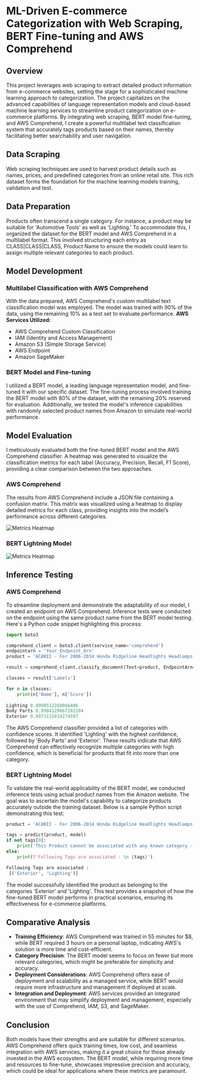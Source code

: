 # ML-Driven E-commerce Categorization with Web Scraping, BERT Fine-tuning and AWS Comprehend

## Overview
This project leverages web scraping to extract detailed product information from e-commerce websites, setting the stage for a sophisticated machine learning approach to categorization. 
The project capitalizes on the advanced capabilities of language representation models and cloud-based machine learning services to streamline product categorization on e-commerce platforms. By integrating web scraping, BERT model fine-tuning, and AWS Comprehend, I create a powerful multilabel text classification system that accurately tags products based on their names, thereby facilitating better searchability and user navigation.

## Data Scraping
Web scraping techniques are used to harvest product details such as names, prices, and predefined categories from an online retail site. This rich dataset forms the foundation for the machine learning models training, validation and test.

## Data Preparation
Products often transcend a single category. For instance, a product may be suitable for 'Automotive Tools' as well as 'Lighting.' To accommodate this, I organized the dataset for the BERT model and AWS Comprehend in a multilabel format. This involved structuring each entry as CLASS|CLASS|CLASS, Product Name to ensure the models could learn to assign multiple relevant categories to each product.

## Model Development

### Multilabel Classification with AWS Comprehend
With the data prepared, AWS Comprehend's custom multilabel text classification model was employed. The model was trained with 90% of the data, using the remaining 10% as a test set to evaluate performance.
**AWS Services Utilized:**
- AWS Comprehend Custom Classification
- IAM (Identity and Access Management)
- Amazon S3 (Simple Storage Service)
- AWS Endpoint
- Amazon SageMaker

### BERT Model and Fine-tuning
I utilized a BERT model, a leading language representation model, and fine-tuned it with our specific dataset. The fine-tuning process involved training the BERT model with 80% of the dataset, with the remaining 20% reserved for evaluation. Additionally, we tested the model's inference capabilities with randomly selected product names from Amazon to simulate real-world performance.

## Model Evaluation
I meticulously evaluated both the fine-tuned BERT model and the AWS Comprehend classifier. A heatmap was generated to visualize the classification metrics for each label (Accuracy, Precision, Recall, F1 Score), providing a clear comparison between the two approaches.

### AWS Comprehend
The results from AWS Comprehend include a JSON file containing a confusion matrix. This matrix was visualized using a heatmap to display detailed metrics for each class, providing insights into the model’s performance across different categories.

![Metrics Heatmap](https://github.com/Maryamahmadii/ML-Driven-E-commerce-Categorization-with-Web-Scraping/blob/main/Images/AWS_metrics_heatmap.png)

### BERT Lightning Model

![Metrics Heatmap](https://github.com/Maryamahmadii/ML-Driven-E-commerce-Categorization-with-Web-Scraping/blob/main/Images/BERT_metrics_heatmap.png)


## Inference Testing

### AWS Comprehend
To streamline deployment and demonstrate the adaptability of our model, I created an endpoint on AWS Comprehend. Inference tests were conducted on the endpoint using the same product name from the BERT model testing. Here's a Python code snippet highlighting this process:

```python
import boto3

comprehend_client = boto3.client(service_name='comprehend') 
endpointarn = 'Your_Endpoint_Arn'
product = 'ACANII - For 2006-2014 Honda Ridgeline Headlights Headlamps Replacement 06-14 Driver + Passenger Side'

result = comprehend_client.classify_document(Text=product, EndpointArn=endpointarn)

classes = result['Labels']

for n in classes:
    print(n['Name'], n['Score'])
    
Lighting 0.9998512268066406
Body Parts 0.9984129667282104
Exterior 0.9973132014274597
```
The AWS Comprehend classifier provided a list of categories with confidence scores. It identified 'Lighting' with the highest confidence, followed by 'Body Parts' and 'Exterior'. These results indicate that AWS Comprehend can effectively recognize multiple categories with high confidence, which is beneficial for products that fit into more than one category.

### BERT Lightning Model
To validate the real-world applicability of the BERT model, we conducted inference tests using actual product names from the Amazon website. The goal was to ascertain the model's capability to categorize products accurately outside the training dataset. Below is a sample Python script demonstrating this test:

```python
product = 'ACANII - For 2006-2014 Honda Ridgeline Headlights Headlamps Replacement 06-14 Driver + Passenger Side'

tags = predict(product, model)
if not tags[0]:
    print('This Product cannot be associated with any known category - Please review to see if a new category is required')
else:
    print(f'Following Tags are associated : \n {tags}')

Following Tags are associated : 
 [('Exterior', 'Lighting')]
```

The model successfully identified the product as belonging to the categories 'Exterior' and 'Lighting'. This test provides a snapshot of how the fine-tuned BERT model performs in practical scenarios, ensuring its effectiveness for e-commerce platforms.

## Comparative Analysis
- **Training Efficiency**: AWS Comprehend was trained in 55 minutes for $8, while BERT required 3 hours on a personal laptop, indicating AWS's solution is more time and cost-efficient.
- **Category Precision**: The BERT model seems to focus on fewer but more relevant categories, which might be preferable for simplicity and accuracy.
- **Deployment Considerations**: AWS Comprehend offers ease of deployment and scalability as a managed service, while BERT would require more infrastructure and management if deployed at scale.
- **Integration and Deployment**: AWS services provided an integrated environment that may simplify deployment and management, especially with the use of Comprehend, IAM, S3, and SageMaker.

## Conclusion
Both models have their strengths and are suitable for different scenarios. AWS Comprehend offers quick training times, low cost, and seamless integration with AWS services, making it a great choice for those already invested in the AWS ecosystem. The BERT model, while requiring more time and resources to fine-tune, showcases impressive precision and accuracy, which could be ideal for applications where these metrics are paramount.